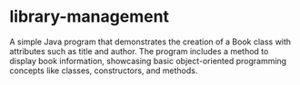 # library-management
A simple Java program that demonstrates the creation of a Book class with attributes such as title and author. The program includes a method to display book information, showcasing basic object-oriented programming concepts like classes, constructors, and methods.
